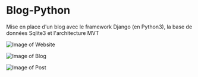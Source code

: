 # Blog-Python

Mise en place d'un blog avec le framework Django (en Python3), la base de données Sqlite3 et l'architecture MVT

![Image of Website](https://anaist17.github.io/Blog-Python/blog1.png)

![Image of Blog](https://anaist17.github.io/Blog-Python/blog2.png)

![Image of Post](https://anaist17.github.io/Blog-Python/blog3.png)

